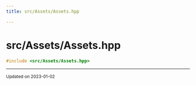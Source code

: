 ```yaml
---
title: src/Assets/Assets.hpp

---
```


# src/Assets/Assets.hpp




```cpp
#include <src/Assets/Assets.hpp>
```






-------------------------------

<sub>Updated on 2023-01-02</sub>
